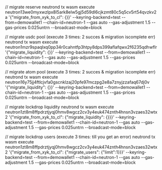 // migrate reserve
neutrond tx wasm execute neutron13we0myxwzlpx8l5ark8elw5gj5d59dl6cjkzmt80c5q5cv5rt54qvzkv2a '{"migrate_from_xyk_to_cl": {}}' --keyring-backend=test --from=demowallet1 --chain-id=neutron-1 --gas auto --gas-adjustment 1.5 --gas-prices 0.025untrn  --broadcast-mode=block


// migrate usdc pool (execute 3 times: 2 succes & migration iscomplete err)
neutrond tx wasm execute neutron1mzr9spaqlxq0pp34r0cahntfp3htpy8dps399aflafqwx2f6235qdhwflr '{"migrate_liquidity": {}}' --keyring-backend=test --from=demowallet1 --chain-id=neutron-1 --gas auto --gas-adjustment 1.5 --gas-prices 0.025untrn  --broadcast-mode=block


// migrate atom pool (execute 3 times: 2 succes & migration iscomplete err)
neutrond tx wasm execute neutron16y75jj4ftlcjvfa0gscnklzaj20pfe97mczpg2e8a7znyjzzafaq67dj0v '{"migrate_liquidity": {}}' --keyring-backend=test --from=demowallet1 --chain-id=neutron-1 --gas auto --gas-adjustment 1.5 --gas-prices 0.025untrn  --broadcast-mode=block


// migrate lockdrop liquidity
neutrond tx wasm execute neutron1zt8m8ffpdrztjyqj0hmv8wgcz2cv3y4euk474znth4hnsn3vzaes32wtx2 '{"migrate_from_xyk_to_cl": {"migrate_liquidity": {}}}' --keyring-backend=test --from=demowallet1 --chain-id=neutron-1 --gas auto --gas-adjustment 1.5 --gas-prices 0.025untrn  --broadcast-mode=block


// migrate lockdrop users (execute 3 times: till you get an error)
neutrond tx wasm execute neutron1zt8m8ffpdrztjyqj0hmv8wgcz2cv3y4euk474znth4hnsn3vzaes32wtx2 '{"migrate_from_xyk_to_cl": {"migrate_users": {"limit":1}}}' --keyring-backend=test --from=demowallet1 --chain-id=neutron-1 --gas auto --gas-adjustment 1.5 --gas-prices 0.025untrn  --broadcast-mode=block
